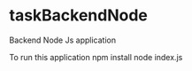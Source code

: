 # taskBackendNode
Backend Node Js application


To run this application npm install 
node index.js 


